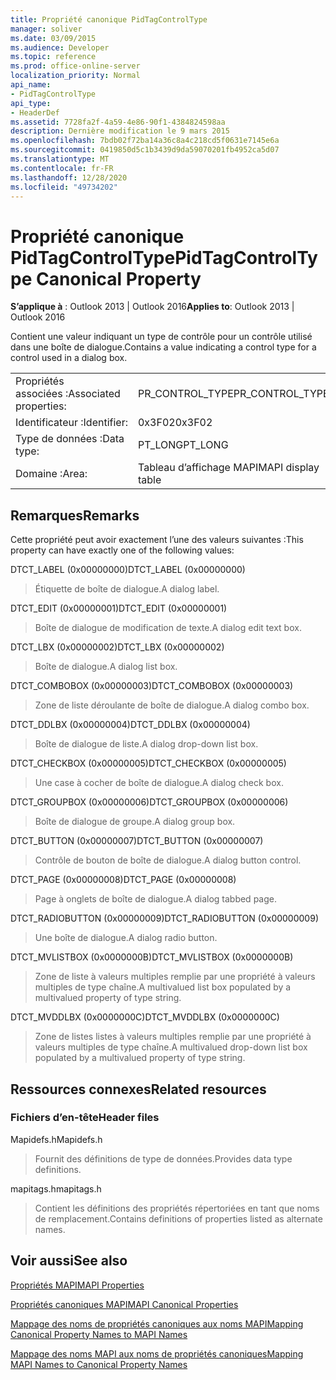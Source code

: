 ```yaml
---
title: Propriété canonique PidTagControlType
manager: soliver
ms.date: 03/09/2015
ms.audience: Developer
ms.topic: reference
ms.prod: office-online-server
localization_priority: Normal
api_name:
- PidTagControlType
api_type:
- HeaderDef
ms.assetid: 7728fa2f-4a59-4e86-90f1-4384824598aa
description: Dernière modification le 9 mars 2015
ms.openlocfilehash: 7bdb02f72ba14a36c8a4c218cd5f0631e7145e6a
ms.sourcegitcommit: 0419850d5c1b3439d9da59070201fb4952ca5d07
ms.translationtype: MT
ms.contentlocale: fr-FR
ms.lasthandoff: 12/28/2020
ms.locfileid: "49734202"
---
```

# <a name="pidtagcontroltype-canonical-property"></a><span data-ttu-id="02e9b-103">Propriété canonique PidTagControlType</span><span class="sxs-lookup"><span data-stu-id="02e9b-103">PidTagControlType Canonical Property</span></span>

  
  
<span data-ttu-id="02e9b-104">**S’applique à** : Outlook 2013 | Outlook 2016</span><span class="sxs-lookup"><span data-stu-id="02e9b-104">**Applies to**: Outlook 2013 | Outlook 2016</span></span> 
  
<span data-ttu-id="02e9b-105">Contient une valeur indiquant un type de contrôle pour un contrôle utilisé dans une boîte de dialogue.</span><span class="sxs-lookup"><span data-stu-id="02e9b-105">Contains a value indicating a control type for a control used in a dialog box.</span></span> 
  
|||
|:-----|:-----|
|<span data-ttu-id="02e9b-106">Propriétés associées :</span><span class="sxs-lookup"><span data-stu-id="02e9b-106">Associated properties:</span></span>  <br/> |<span data-ttu-id="02e9b-107">PR_CONTROL_TYPE</span><span class="sxs-lookup"><span data-stu-id="02e9b-107">PR_CONTROL_TYPE</span></span>  <br/> |
|<span data-ttu-id="02e9b-108">Identificateur :</span><span class="sxs-lookup"><span data-stu-id="02e9b-108">Identifier:</span></span>  <br/> |<span data-ttu-id="02e9b-109">0x3F02</span><span class="sxs-lookup"><span data-stu-id="02e9b-109">0x3F02</span></span>  <br/> |
|<span data-ttu-id="02e9b-110">Type de données :</span><span class="sxs-lookup"><span data-stu-id="02e9b-110">Data type:</span></span>  <br/> |<span data-ttu-id="02e9b-111">PT_LONG</span><span class="sxs-lookup"><span data-stu-id="02e9b-111">PT_LONG</span></span>  <br/> |
|<span data-ttu-id="02e9b-112">Domaine :</span><span class="sxs-lookup"><span data-stu-id="02e9b-112">Area:</span></span>  <br/> |<span data-ttu-id="02e9b-113">Tableau d’affichage MAPI</span><span class="sxs-lookup"><span data-stu-id="02e9b-113">MAPI display table</span></span>  <br/> |
   
## <a name="remarks"></a><span data-ttu-id="02e9b-114">Remarques</span><span class="sxs-lookup"><span data-stu-id="02e9b-114">Remarks</span></span>

<span data-ttu-id="02e9b-115">Cette propriété peut avoir exactement l’une des valeurs suivantes :</span><span class="sxs-lookup"><span data-stu-id="02e9b-115">This property can have exactly one of the following values:</span></span>
    
<span data-ttu-id="02e9b-116">DTCT_LABEL (0x00000000)</span><span class="sxs-lookup"><span data-stu-id="02e9b-116">DTCT_LABEL (0x00000000)</span></span>
  
> <span data-ttu-id="02e9b-117">Étiquette de boîte de dialogue.</span><span class="sxs-lookup"><span data-stu-id="02e9b-117">A dialog label.</span></span>
   
<span data-ttu-id="02e9b-118">DTCT_EDIT (0x00000001)</span><span class="sxs-lookup"><span data-stu-id="02e9b-118">DTCT_EDIT (0x00000001)</span></span>
  
> <span data-ttu-id="02e9b-119">Boîte de dialogue de modification de texte.</span><span class="sxs-lookup"><span data-stu-id="02e9b-119">A dialog edit text box.</span></span>

<span data-ttu-id="02e9b-120">DTCT_LBX (0x00000002)</span><span class="sxs-lookup"><span data-stu-id="02e9b-120">DTCT_LBX (0x00000002)</span></span>
  
> <span data-ttu-id="02e9b-121">Boîte de dialogue.</span><span class="sxs-lookup"><span data-stu-id="02e9b-121">A dialog list box.</span></span>
    
<span data-ttu-id="02e9b-122">DTCT_COMBOBOX (0x00000003)</span><span class="sxs-lookup"><span data-stu-id="02e9b-122">DTCT_COMBOBOX (0x00000003)</span></span>
  
> <span data-ttu-id="02e9b-123">Zone de liste déroulante de boîte de dialogue.</span><span class="sxs-lookup"><span data-stu-id="02e9b-123">A dialog combo box.</span></span>

<span data-ttu-id="02e9b-124">DTCT_DDLBX (0x00000004)</span><span class="sxs-lookup"><span data-stu-id="02e9b-124">DTCT_DDLBX (0x00000004)</span></span>
  
> <span data-ttu-id="02e9b-125">Boîte de dialogue de liste.</span><span class="sxs-lookup"><span data-stu-id="02e9b-125">A dialog drop-down list box.</span></span>

<span data-ttu-id="02e9b-126">DTCT_CHECKBOX (0x00000005)</span><span class="sxs-lookup"><span data-stu-id="02e9b-126">DTCT_CHECKBOX (0x00000005)</span></span>
  
> <span data-ttu-id="02e9b-127">Une case à cocher de boîte de dialogue.</span><span class="sxs-lookup"><span data-stu-id="02e9b-127">A dialog check box.</span></span>

<span data-ttu-id="02e9b-128">DTCT_GROUPBOX (0x00000006)</span><span class="sxs-lookup"><span data-stu-id="02e9b-128">DTCT_GROUPBOX (0x00000006)</span></span>
  
> <span data-ttu-id="02e9b-129">Boîte de dialogue de groupe.</span><span class="sxs-lookup"><span data-stu-id="02e9b-129">A dialog group box.</span></span>
  
<span data-ttu-id="02e9b-130">DTCT_BUTTON (0x00000007)</span><span class="sxs-lookup"><span data-stu-id="02e9b-130">DTCT_BUTTON (0x00000007)</span></span>
  
> <span data-ttu-id="02e9b-131">Contrôle de bouton de boîte de dialogue.</span><span class="sxs-lookup"><span data-stu-id="02e9b-131">A dialog button control.</span></span>
    
<span data-ttu-id="02e9b-132">DTCT_PAGE (0x00000008)</span><span class="sxs-lookup"><span data-stu-id="02e9b-132">DTCT_PAGE (0x00000008)</span></span>
  
> <span data-ttu-id="02e9b-133">Page à onglets de boîte de dialogue.</span><span class="sxs-lookup"><span data-stu-id="02e9b-133">A dialog tabbed page.</span></span>
    
<span data-ttu-id="02e9b-134">DTCT_RADIOBUTTON (0x00000009)</span><span class="sxs-lookup"><span data-stu-id="02e9b-134">DTCT_RADIOBUTTON (0x00000009)</span></span>
  
> <span data-ttu-id="02e9b-135">Une boîte de dialogue.</span><span class="sxs-lookup"><span data-stu-id="02e9b-135">A dialog radio button.</span></span>
    
<span data-ttu-id="02e9b-136">DTCT_MVLISTBOX (0x0000000B)</span><span class="sxs-lookup"><span data-stu-id="02e9b-136">DTCT_MVLISTBOX (0x0000000B)</span></span>
  
> <span data-ttu-id="02e9b-137">Zone de liste à valeurs multiples remplie par une propriété à valeurs multiples de type chaîne.</span><span class="sxs-lookup"><span data-stu-id="02e9b-137">A multivalued list box populated by a multivalued property of type string.</span></span>
    
<span data-ttu-id="02e9b-138">DTCT_MVDDLBX (0x0000000C)</span><span class="sxs-lookup"><span data-stu-id="02e9b-138">DTCT_MVDDLBX (0x0000000C)</span></span>
  
> <span data-ttu-id="02e9b-139">Zone de listes listes à valeurs multiples remplie par une propriété à valeurs multiples de type chaîne.</span><span class="sxs-lookup"><span data-stu-id="02e9b-139">A multivalued drop-down list box populated by a multivalued property of type string.</span></span>
    
## <a name="related-resources"></a><span data-ttu-id="02e9b-140">Ressources connexes</span><span class="sxs-lookup"><span data-stu-id="02e9b-140">Related resources</span></span>

### <a name="header-files"></a><span data-ttu-id="02e9b-141">Fichiers d’en-tête</span><span class="sxs-lookup"><span data-stu-id="02e9b-141">Header files</span></span>

<span data-ttu-id="02e9b-142">Mapidefs.h</span><span class="sxs-lookup"><span data-stu-id="02e9b-142">Mapidefs.h</span></span>
  
> <span data-ttu-id="02e9b-143">Fournit des définitions de type de données.</span><span class="sxs-lookup"><span data-stu-id="02e9b-143">Provides data type definitions.</span></span>
    
<span data-ttu-id="02e9b-144">mapitags.h</span><span class="sxs-lookup"><span data-stu-id="02e9b-144">mapitags.h</span></span>
  
> <span data-ttu-id="02e9b-145">Contient les définitions des propriétés répertoriées en tant que noms de remplacement.</span><span class="sxs-lookup"><span data-stu-id="02e9b-145">Contains definitions of properties listed as alternate names.</span></span>
    
## <a name="see-also"></a><span data-ttu-id="02e9b-146">Voir aussi</span><span class="sxs-lookup"><span data-stu-id="02e9b-146">See also</span></span>



[<span data-ttu-id="02e9b-147">Propriétés MAPI</span><span class="sxs-lookup"><span data-stu-id="02e9b-147">MAPI Properties</span></span>](mapi-properties.md)
  
[<span data-ttu-id="02e9b-148">Propriétés canoniques MAPI</span><span class="sxs-lookup"><span data-stu-id="02e9b-148">MAPI Canonical Properties</span></span>](mapi-canonical-properties.md)
  
[<span data-ttu-id="02e9b-149">Mappage des noms de propriétés canoniques aux noms MAPI</span><span class="sxs-lookup"><span data-stu-id="02e9b-149">Mapping Canonical Property Names to MAPI Names</span></span>](mapping-canonical-property-names-to-mapi-names.md)
  
[<span data-ttu-id="02e9b-150">Mappage des noms MAPI aux noms de propriétés canoniques</span><span class="sxs-lookup"><span data-stu-id="02e9b-150">Mapping MAPI Names to Canonical Property Names</span></span>](mapping-mapi-names-to-canonical-property-names.md)

